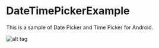 DateTimePickerExample
=====================

This is a sample of Date Picker and Time Picker for Android. 

![alt tag](http://zippy.gfycat.com/SmugColorlessEquine.gif)

